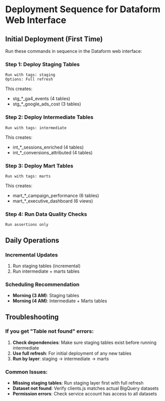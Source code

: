 # Deployment Sequence for Dataform Web Interface

## Initial Deployment (First Time)

Run these commands in sequence in the Dataform web interface:

### Step 1: Deploy Staging Tables
```
Run with tags: staging
Options: Full refresh
```
This creates:
- stg_*_ga4_events (4 tables)
- stg_*_google_ads_cost (3 tables)

### Step 2: Deploy Intermediate Tables  
```
Run with tags: intermediate
```
This creates:
- int_*_sessions_enriched (4 tables)
- int_*_conversions_attributed (4 tables)

### Step 3: Deploy Mart Tables
```
Run with tags: marts
```
This creates:
- mart_*_campaign_performance (6 tables) 
- mart_*_executive_dashboard (6 views)

### Step 4: Run Data Quality Checks
```
Run assertions only
```

## Daily Operations

### Incremental Updates
1. Run staging tables (incremental)
2. Run intermediate + marts tables

### Scheduling Recommendation
- **Morning (3 AM)**: Staging tables
- **Morning (4 AM)**: Intermediate + Marts tables

## Troubleshooting

### If you get "Table not found" errors:
1. **Check dependencies**: Make sure staging tables exist before running intermediate
2. **Use full refresh**: For initial deployment of any new tables
3. **Run by layer**: staging → intermediate → marts

### Common Issues:
- **Missing staging tables**: Run staging layer first with full refresh
- **Dataset not found**: Verify clients.js matches actual BigQuery datasets
- **Permission errors**: Check service account has access to all datasets